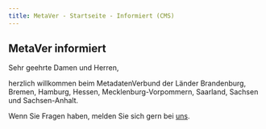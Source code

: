 ```yaml
---
title: MetaVer - Startseite - Informiert (CMS)
---
```

## MetaVer informiert
Sehr geehrte Damen und Herren,

herzlich willkommen beim MetadatenVerbund der Länder Brandenburg, Bremen, Hamburg, Hessen, Mecklenburg-Vorpommern, Saarland, Sachsen und Sachsen-Anhalt.


Wenn Sie Fragen haben, melden Sie sich gern bei [uns](mailto:lgvmetadaten@gv.hamburg.de).